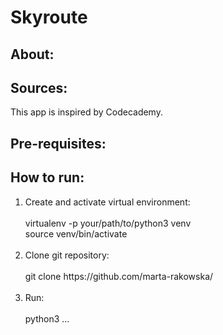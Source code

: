 # Skyroute

## About:
  
## Sources:

<p>This app is inspired by Codecademy.</p>

## Pre-requisites:

## How to run:

<ol>
  <li>Create and activate virtual environment:<br><br>
      virtualenv -p your/path/to/python3 venv<br>
      source venv/bin/activate<br><br>
  <li>Clone git repository:<br><br>
      git clone https://github.com/marta-rakowska/<br><br>
  <li>Run:<br><br>
      python3 ... <br>        
</ol>
